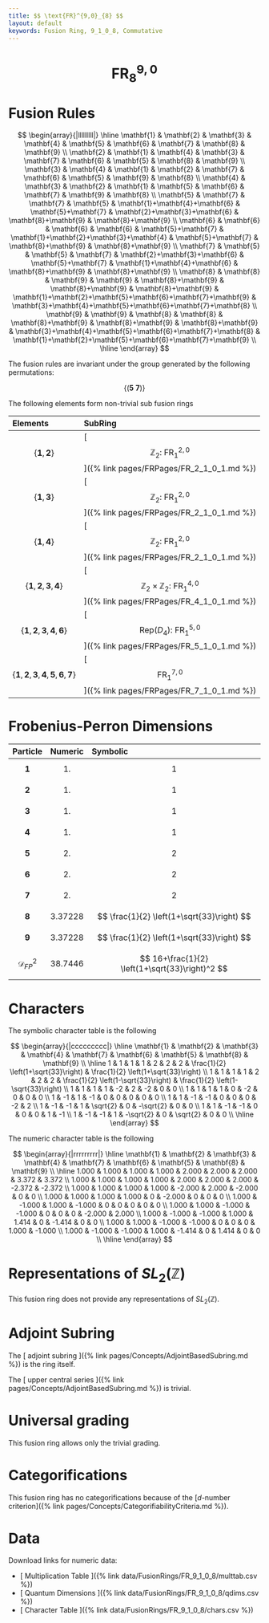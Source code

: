 ```yaml
---
title: $$ \text{FR}^{9,0}_{8} $$
layout: default
keywords: Fusion Ring, 9_1_0_8, Commutative
---
```

# $$ \text{FR}^{9,0}_{8} $$


# Fusion Rules

$$
\begin{array}{|lllllllll|}
\hline
 \mathbf{1} & \mathbf{2} & \mathbf{3} & \mathbf{4} & \mathbf{5} & \mathbf{6} & \mathbf{7} & \mathbf{8} & \mathbf{9} \\
 \mathbf{2} & \mathbf{1} & \mathbf{4} & \mathbf{3} & \mathbf{7} & \mathbf{6} & \mathbf{5} & \mathbf{8} & \mathbf{9} \\
 \mathbf{3} & \mathbf{4} & \mathbf{1} & \mathbf{2} & \mathbf{7} & \mathbf{6} & \mathbf{5} & \mathbf{9} & \mathbf{8} \\
 \mathbf{4} & \mathbf{3} & \mathbf{2} & \mathbf{1} & \mathbf{5} & \mathbf{6} & \mathbf{7} & \mathbf{9} & \mathbf{8} \\
 \mathbf{5} & \mathbf{7} & \mathbf{7} & \mathbf{5} & \mathbf{1}+\mathbf{4}+\mathbf{6} & \mathbf{5}+\mathbf{7} & \mathbf{2}+\mathbf{3}+\mathbf{6} & \mathbf{8}+\mathbf{9} & \mathbf{8}+\mathbf{9} \\
 \mathbf{6} & \mathbf{6} & \mathbf{6} & \mathbf{6} & \mathbf{5}+\mathbf{7} & \mathbf{1}+\mathbf{2}+\mathbf{3}+\mathbf{4} & \mathbf{5}+\mathbf{7} & \mathbf{8}+\mathbf{9} & \mathbf{8}+\mathbf{9} \\
 \mathbf{7} & \mathbf{5} & \mathbf{5} & \mathbf{7} & \mathbf{2}+\mathbf{3}+\mathbf{6} & \mathbf{5}+\mathbf{7} & \mathbf{1}+\mathbf{4}+\mathbf{6} & \mathbf{8}+\mathbf{9} & \mathbf{8}+\mathbf{9} \\
 \mathbf{8} & \mathbf{8} & \mathbf{9} & \mathbf{9} & \mathbf{8}+\mathbf{9} & \mathbf{8}+\mathbf{9} & \mathbf{8}+\mathbf{9} & \mathbf{1}+\mathbf{2}+\mathbf{5}+\mathbf{6}+\mathbf{7}+\mathbf{9} & \mathbf{3}+\mathbf{4}+\mathbf{5}+\mathbf{6}+\mathbf{7}+\mathbf{8} \\
 \mathbf{9} & \mathbf{9} & \mathbf{8} & \mathbf{8} & \mathbf{8}+\mathbf{9} & \mathbf{8}+\mathbf{9} & \mathbf{8}+\mathbf{9} & \mathbf{3}+\mathbf{4}+\mathbf{5}+\mathbf{6}+\mathbf{7}+\mathbf{8} & \mathbf{1}+\mathbf{2}+\mathbf{5}+\mathbf{6}+\mathbf{7}+\mathbf{9} \\
\hline
\end{array}
$$


The fusion rules are invariant under the group generated by the following permutations:

$$ \{(\mathbf{5} \  \mathbf{7})\} $$


The following elements form non-trivial sub fusion rings

| Elements | SubRing |
| :------ | :------ |
| $$ \{\mathbf{1},\mathbf{2}\} $$ | [ $$ \mathbb{Z}_2:\ \text{FR}^{2,0}_{1} $$ ]({% link pages/FRPages/FR_2_1_0_1.md %}) |
| $$ \{\mathbf{1},\mathbf{3}\} $$ | [ $$ \mathbb{Z}_2:\ \text{FR}^{2,0}_{1} $$ ]({% link pages/FRPages/FR_2_1_0_1.md %}) |
| $$ \{\mathbf{1},\mathbf{4}\} $$ | [ $$ \mathbb{Z}_2:\ \text{FR}^{2,0}_{1} $$ ]({% link pages/FRPages/FR_2_1_0_1.md %}) |
| $$ \{\mathbf{1},\mathbf{2},\mathbf{3},\mathbf{4}\} $$ | [ $$ \mathbb{Z}_2\times \mathbb{Z}_2:\ \text{FR}^{4,0}_{1} $$ ]({% link pages/FRPages/FR_4_1_0_1.md %}) |
| $$ \{\mathbf{1},\mathbf{2},\mathbf{3},\mathbf{4},\mathbf{6}\} $$ | [ $$ \left.\text{Rep(}D_4\right):\ \text{FR}^{5,0}_{1} $$ ]({% link pages/FRPages/FR_5_1_0_1.md %}) |
| $$ \{\mathbf{1},\mathbf{2},\mathbf{3},\mathbf{4},\mathbf{5},\mathbf{6},\mathbf{7}\} $$ | [ $$ \text{FR}^{7,0}_{1} $$ ]({% link pages/FRPages/FR_7_1_0_1.md %}) |

# Frobenius-Perron Dimensions

| Particle | Numeric | Symbolic |
| :------ | :------ | :------ |
| $$ \mathbf{1} $$ | $$ 1. $$ | $$ 1 $$ |
| $$ \mathbf{2} $$ | $$ 1. $$ | $$ 1 $$ |
| $$ \mathbf{3} $$ | $$ 1. $$ | $$ 1 $$ |
| $$ \mathbf{4} $$ | $$ 1. $$ | $$ 1 $$ |
| $$ \mathbf{5} $$ | $$ 2. $$ | $$ 2 $$ |
| $$ \mathbf{6} $$ | $$ 2. $$ | $$ 2 $$ |
| $$ \mathbf{7} $$ | $$ 2. $$ | $$ 2 $$ |
| $$ \mathbf{8} $$ | $$ 3.37228 $$ | $$ \frac{1}{2} \left(1+\sqrt{33}\right) $$ |
| $$ \mathbf{9} $$ | $$ 3.37228 $$ | $$ \frac{1}{2} \left(1+\sqrt{33}\right) $$ |
| $$ \mathcal{D}_{FP}^2 $$ | $$ 38.7446 $$ | $$ 16+\frac{1}{2} \left(1+\sqrt{33}\right)^2 $$ |

# Characters

The symbolic character table is the following

$$
\begin{array}{|ccccccccc|}
\hline
 \mathbf{1} & \mathbf{2} & \mathbf{3} & \mathbf{4} & \mathbf{7} & \mathbf{6} & \mathbf{5} & \mathbf{8} & \mathbf{9} \\
\hline
 1 & 1 & 1 & 1 & 2 & 2 & 2 & \frac{1}{2} \left(1+\sqrt{33}\right) & \frac{1}{2} \left(1+\sqrt{33}\right) \\
 1 & 1 & 1 & 1 & 2 & 2 & 2 & \frac{1}{2} \left(1-\sqrt{33}\right) & \frac{1}{2} \left(1-\sqrt{33}\right) \\
 1 & 1 & 1 & 1 & -2 & 2 & -2 & 0 & 0 \\
 1 & 1 & 1 & 1 & 0 & -2 & 0 & 0 & 0 \\
 1 & -1 & 1 & -1 & 0 & 0 & 0 & 0 & 0 \\
 1 & 1 & -1 & -1 & 0 & 0 & 0 & -2 & 2 \\
 1 & -1 & -1 & 1 & \sqrt{2} & 0 & -\sqrt{2} & 0 & 0 \\
 1 & 1 & -1 & -1 & 0 & 0 & 0 & 1 & -1 \\
 1 & -1 & -1 & 1 & -\sqrt{2} & 0 & \sqrt{2} & 0 & 0 \\
\hline
\end{array}
$$

The numeric character table is the following

$$
\begin{array}{|rrrrrrrrr|}
\hline
 \mathbf{1} & \mathbf{2} & \mathbf{3} & \mathbf{4} & \mathbf{7} & \mathbf{6} & \mathbf{5} & \mathbf{8} & \mathbf{9} \\
\hline
 1.000 & 1.000 & 1.000 & 1.000 & 2.000 & 2.000 & 2.000 & 3.372 & 3.372 \\
 1.000 & 1.000 & 1.000 & 1.000 & 2.000 & 2.000 & 2.000 & -2.372 & -2.372 \\
 1.000 & 1.000 & 1.000 & 1.000 & -2.000 & 2.000 & -2.000 & 0 & 0 \\
 1.000 & 1.000 & 1.000 & 1.000 & 0 & -2.000 & 0 & 0 & 0 \\
 1.000 & -1.000 & 1.000 & -1.000 & 0 & 0 & 0 & 0 & 0 \\
 1.000 & 1.000 & -1.000 & -1.000 & 0 & 0 & 0 & -2.000 & 2.000 \\
 1.000 & -1.000 & -1.000 & 1.000 & 1.414 & 0 & -1.414 & 0 & 0 \\
 1.000 & 1.000 & -1.000 & -1.000 & 0 & 0 & 0 & 1.000 & -1.000 \\
 1.000 & -1.000 & -1.000 & 1.000 & -1.414 & 0 & 1.414 & 0 & 0 \\
\hline
\end{array}
$$

# Representations of $SL_2(\mathbb{Z})$

This fusion ring does not provide any representations of $SL_2(\mathbb{Z}).$

# Adjoint Subring

The [ adjoint subring ]({% link pages/Concepts/AdjointBasedSubring.md %}) is the ring itself.

The [ upper central series ]({% link pages/Concepts/AdjointBasedSubring.md %}) is trivial.

# Universal grading

This fusion ring allows only the trivial grading.

# Categorifications

This fusion ring has no  categorifications because of the [$d$-number criterion]({% link pages/Concepts/CategorifiabilityCriteria.md %}).

# Data

Download links for numeric data:

* [ Multiplication Table ]({% link data/FusionRings/FR_9_1_0_8/multtab.csv %})
* [ Quantum Dimensions ]({% link data/FusionRings/FR_9_1_0_8/qdims.csv %})
* [ Character Table ]({% link data/FusionRings/FR_9_1_0_8/chars.csv %})
